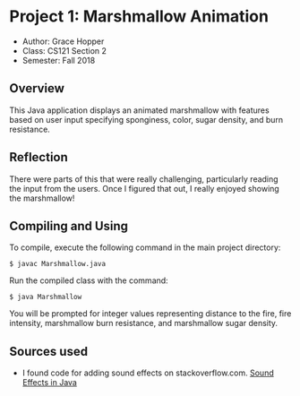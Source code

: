 # Project 1: Marshmallow Animation

* Author: Grace Hopper
* Class: CS121 Section 2
* Semester: Fall 2018 

## Overview

This Java application displays an animated marshmallow with features based on
user input specifying sponginess, color, sugar density, and burn resistance.

## Reflection

There were parts of this that were really challenging, particularly reading 
the input from the users. Once I figured that out, I really enjoyed showing
the marshmallow!

## Compiling and Using

To compile, execute the following command in the main project directory:
```
$ javac Marshmallow.java
```

Run the compiled class with the command:
```
$ java Marshmallow
```

You will be prompted for integer values representing distance to the fire,
fire intensity, marshmallow burn resistance, and marshmallow sugar density.

## Sources used

- I found code for adding sound effects on stackoverflow.com.
[Sound Effects in Java](http://stackoverflow.com/questions/20354508/sound-effects-in-java)
